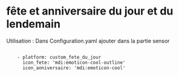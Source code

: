 # fête et anniversaire du jour et du lendemain

Utilisation : 
Dans Configuration.yaml ajouter dans la partie sensor

<code>
    - platform: custom_fete_du_jour  
  	  icon_fete: 'mdi:emoticon-cool-outline'  
  	  icon_anniversaire: 'mdi:emoticon-cool'  
</code>

	 